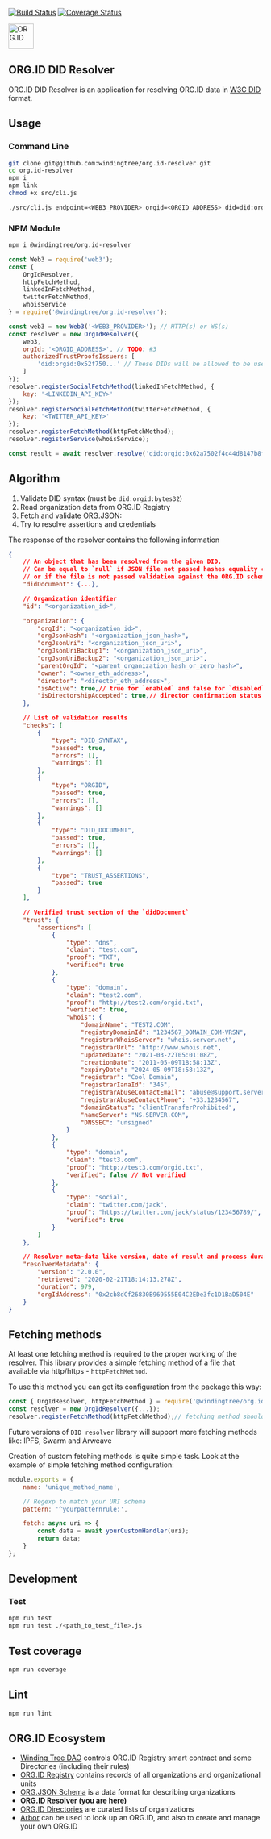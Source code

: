 [![Build Status](https://travis-ci.org/windingtree/org.id-resolver.svg?branch=master)](https://travis-ci.org/windingtree/org.id-resolver)
[![Coverage Status](https://coveralls.io/repos/github/windingtree/org.id-resolver/badge.svg?branch=master)](https://coveralls.io/github/windingtree/org.id-resolver?branch=master&v=2.0)

<a href="https://orgid.tech"><img src="https://github.com/windingtree/branding/raw/master/org.id/svg/org.id-logo.svg" height="50" alt="ORG.ID"></a>

## ORG.ID DID Resolver

ORG.ID DID Resolver is an application for resolving ORG.ID data in [W3C DID](https://w3c.github.io/did-core/) format.

## Usage

### Command Line

```sh
git clone git@github.com:windingtree/org.id-resolver.git
cd org.id-resolver
npm i
npm link
chmod +x src/cli.js
```

```sh
./src/cli.js endpoint=<WEB3_PROVIDER> orgid=<ORGID_ADDRESS> did=did:orgid:0x6d98103810d50b3711ea81c187a48245109ba094644ddbc54f8d0c4c
```

### NPM Module

```sh
npm i @windingtree/org.id-resolver
```

```javascript
const Web3 = require('web3');
const {
    OrgIdResolver,
    httpFetchMethod,
    linkedInFetchMethod,
    twitterFetchMethod,
    whoisService
} = require('@windingtree/org.id-resolver');

const web3 = new Web3('<WEB3_PROVIDER>'); // HTTP(s) or WS(s)
const resolver = new OrgIdResolver({
    web3,
    orgId: '<ORGID_ADDRESS>', // TODO: #3
    authorizedTrustProofsIssuers: [
        'did:orgid:0x52f750...' // These DIDs will be allowed to be used as issuers and verifiers for the Trust proofs issuing in form of Verifiable Credentials
    ]
});
resolver.registerSocialFetchMethod(linkedInFetchMethod, {
    key: '<LINKEDIN_API_KEY>'
});
resolver.registerSocialFetchMethod(twitterFetchMethod, {
    key: '<TWITTER_API_KEY>'
});
resolver.registerFetchMethod(httpFetchMethod);
resolver.registerService(whoisService);

const result = await resolver.resolve('did:orgid:0x62a7502f4c44d8147b8f7b2a1dbeb8503e8446e77355bb2e4ebf999c7ecc5808');
```

## Algorithm

1. Validate DID syntax (must be `did:orgid:bytes32`)
2. Read organization data from ORG.ID Registry
3. Fetch and validate [ORG.JSON](https://github.com/windingtree/org.json-schema):
4. Try to resolve assertions and credentials

The response of the resolver contains the following information

```json
{
    // An object that has been resolved from the given DID.
    // Can be equal to `null` if JSON file not passed hashes equality check
    // or if the file is not passed validation against the ORG.ID schema
    "didDocument": {...},

    // Organization identifier
    "id": "<organization_id>",

    "organization": {
        "orgId": "<organization_id>",
        "orgJsonHash": "<organization_json_hash>",
        "orgJsonUri": "<organization_json_uri>",
        "orgJsonUriBackup1": "<organization_json_uri>",
        "orgJsonUriBackup2": "<organization_json_uri>",
        "parentOrgId": "<parent_organization_hash_or_zero_hash>",
        "owner": "<owner_eth_address>",
        "director": "<director_eth_address>",
        "isActive": true,// true for `enabled` and false for `disabled`
        "isDirectorshipAccepted": true,// director confirmation status
    },

    // List of validation results
    "checks": [
        {
            "type": "DID_SYNTAX",
            "passed": true,
            "errors": [],
            "warnings": []
        },
        {
            "type": "ORGID",
            "passed": true,
            "errors": [],
            "warnings": []
        },
        {
            "type": "DID_DOCUMENT",
            "passed": true,
            "errors": [],
            "warnings": []
        },
        {
            "type": "TRUST_ASSERTIONS",
            "passed": true
        }
    ],

    // Verified trust section of the `didDocument`
    "trust": {
        "assertions": [
            {
                "type": "dns",
                "claim": "test.com",
                "proof": "TXT",
                "verified": true
            },
            {
                "type": "domain",
                "claim": "test2.com",
                "proof": "http://test2.com/orgid.txt",
                "verified": true,
                "whois": {
                    "domainName": "TEST2.COM",
                    "registryDomainId": "1234567_DOMAIN_COM-VRSN",
                    "registrarWhoisServer": "whois.server.net",
                    "registrarUrl": "http://www.whois.net",
                    "updatedDate": "2021-03-22T05:01:08Z",
                    "creationDate": "2011-05-09T18:58:13Z",
                    "expiryDate": "2024-05-09T18:58:13Z",
                    "registrar": "Cool Domain",
                    "registrarIanaId": "345",
                    "registrarAbuseContactEmail": "abuse@support.server.net",
                    "registrarAbuseContactPhone": "+33.1234567",
                    "domainStatus": "clientTransferProhibited",
                    "nameServer": "NS.SERVER.COM",
                    "DNSSEC": "unsigned"
                }
            },
            {
                "type": "domain",
                "claim": "test3.com",
                "proof": "http://test3.com/orgid.txt",
                "verified": false // Not verified
            },
            {
                "type": "social",
                "claim": "twitter.com/jack",
                "proof": "https://twitter.com/jack/status/123456789/",
                "verified": true
            }
        ]
    },

    // Resolver meta-data like version, date of result and process duration
    "resolverMetadata": {
        "version": "2.0.0",
        "retrieved": "2020-02-21T18:14:13.278Z",
        "duration": 979,
        "orgIdAddress": "0x2cb8dCf26830B969555E04C2EDe3fc1D1BaD504E"
    }
}
```

## Fetching methods

At least one fetching method is required to the proper working of the resolver.
This library provides a simple fetching method of a file that available via http/https - `httpFetchMethod`.

To use this method you can get its configuration from the package this way:

```javascript
const { OrgIdResolver, httpFetchMethod } = require('@windingtree/org.id-resolver');
const resolver = new OrgIdResolver({...});
resolver.registerFetchMethod(httpFetchMethod);// fetching method should be registered
```

Future versions of `DID resolver` library will support more fetching methods like:
IPFS, Swarm and Arweave

Creation of custom fetching methods is quite simple task. Look at the example of simple fetching method configuration:

```javascript
module.exports = {
    name: 'unique_method_name',

    // Regexp to match your URI schema
    pattern: '^yourpatternrule:',

    fetch: async uri => {
        const data = await yourCustomHandler(uri);
        return data;
    }
};
```

## Development

### Test

```sh
npm run test
npm run test ./<path_to_test_file>.js
```

## Test coverage

```bash
npm run coverage
```

## Lint

```bash
npm run lint

```

## ORG.ID Ecosystem

- [Winding Tree DAO](https://github.com/windingtree/dao) controls ORG.ID Registry smart contract and some Directories (including their rules)
- [ORG.ID Registry](https://github.com/windingtree/org.id) contains records of all organizations and organizational units
- [ORG.JSON Schema](https://github.com/windingtree/org.json-schema) is a data format for describing organizations
- **ORG.ID Resolver (you are here)**
- [ORG.ID Directories](https://github.com/windingtree/org.id-directories) are curated lists of organizations
- [Arbor](https://arbor.fm) can be used to look up an ORG.ID, and also to create and manage your own ORG.ID
